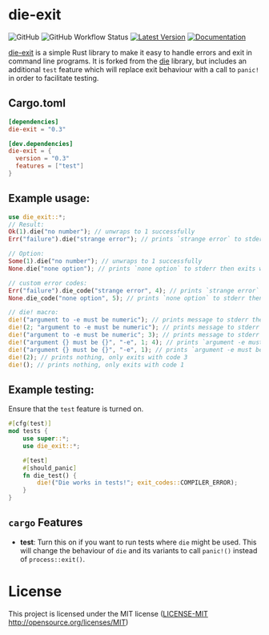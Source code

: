 # die-exit

![GitHub](https://img.shields.io/github/license/Xavientois/die)
![GitHub Workflow Status](https://github.com/Xavientois/die/workflows/tests/badge.svg)
[![Latest Version](https://img.shields.io/crates/v/die-exit.svg)](https://crates.io/crates/die-exit)
[![Documentation](https://docs.rs/die-exit/badge.svg)](https://docs.rs/die-exit)

[die-exit] is a simple Rust library to make it easy to handle errors and exit in command line programs.
It is forked from the [die] library, but includes an additional `test` feature which will replace
exit behaviour with a call to `panic!` in order to facilitate testing.

[die]: https://code.moparisthebest.com/moparisthebest/die
[die-exit]: https://github.com/Xavientois/die

## Cargo.toml
```toml
[dependencies]
die-exit = "0.3"

[dev.dependencies]
die-exit = {
  version = "0.3"
  features = ["test"]
}
```

## Example usage:

```rust
use die_exit::*;
// Result:
Ok(1).die("no number"); // unwraps to 1 successfully
Err("failure").die("strange error"); // prints `strange error` to stderr then exits with code 1

// Option:
Some(1).die("no number"); // unwraps to 1 successfully
None.die("none option"); // prints `none option` to stderr then exits with code 1

// custom error codes:
Err("failure").die_code("strange error", 4); // prints `strange error` to stderr then exits with code 4
None.die_code("none option", 5); // prints `none option` to stderr then exits with code 5

// die! macro:
die!("argument to -e must be numeric"); // prints message to stderr then exits with code 1
die!(2; "argument to -e must be numeric"); // prints message to stderr then exits with code 2
die!("argument to -e must be numeric"; 3); // prints message to stderr then exits with code 3
die!("argument {} must be {}", "-e", 1; 4); // prints `argument -e must be 1` to stderr then exits with code 4
die!("argument {} must be {}", "-e", 1); // prints `argument -e must be 1` to stderr then exits with code 1
die!(2); // prints nothing, only exits with code 3
die!(); // prints nothing, only exits with code 1
```

## Example testing:

Ensure that the `test` feature is turned on.
```rust
#[cfg(test)]
mod tests {
    use super::*;
    use die_exit::*;

    #[test]
    #[should_panic]
    fn die_test() {
        die!("Die works in tests!"; exit_codes::COMPILER_ERROR);
    }
}
```

## `cargo` Features
- **test**: Turn this on if you want to run tests where `die` might be used.
  This will change the behaviour of `die` and its variants to call `panic!()`
  instead of `process::exit()`.

# License

This project is licensed under the MIT license ([LICENSE-MIT](LICENSE-MIT)
   http://opensource.org/licenses/MIT)
